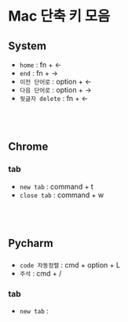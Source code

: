 # Mac 단축 키 모음

## System
- `home` : fn + <-
- `end` : fn + ->
- `이전 단어로` : option + <-
- `다음 단어로` : option + ->
- `뒷글자 delete` : fn + <-

<br><br>

## Chrome
### tab
- `new tab` : command + t
- `close tab` : command + w

<br><br>

## Pycharm
###
- `code 자동정렬` : cmd + option + L
- `주석` : cmd + /

### tab
- `new tab` : 